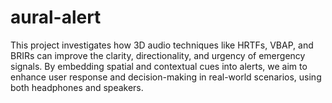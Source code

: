 # aural-alert
This project investigates how 3D audio techniques like HRTFs, VBAP, and BRIRs can improve the clarity, directionality, and urgency of emergency signals. By embedding spatial and contextual cues into alerts, we aim to enhance user response and decision-making in real-world scenarios, using both headphones and speakers.
